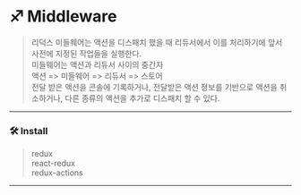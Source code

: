 # ♐ Middleware
> 리덕스 미들웨어는 액션을 디스패치 했을 때 리듀서에서 이를 처리하기에 앞서 사전에 지정된 작업들을 실행한다.<br>
> 미들웨어는 액션과 리듀서 사이의 중간자 <br>
> 액션 => 미들웨어 => 리듀서 => 스토어 <br>
> 전달 받은 액션을 콘솔에 기록하거나, 전달받은 액션 정보를 기반으로 액션을 취소하거나, 다른 종류의 액션을 추가로 디스패치 할 수 있다.
___
### 🛠 Install
> redux <br>
> react-redux<br>
> redux-actions
___